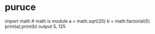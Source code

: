 # puruce
import math # math is module 
a = math.sqrt(25)
b = math.factorial(5)
print(a);print(b)
output 5, 125
